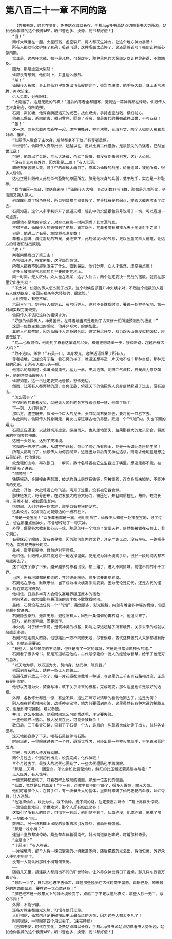 # 第八百二十一章 不同的路
        【告知书友，时代在变化，免费站点难以长存，手机app多书源站点切换看书大势所趋，站长给你推荐的这个换源APP，听书音色多、换源、找书都好使！】
       “当！”
       两杆大戟撞在一起，火星四溅，虚空裂开，两人都天生神力，让这个地方神力暴涌！
       所有人都以符文护住了耳朵，极速飞退，这种场面太恐怖了，这还是尊者吗？强到让神祇心惊肉颤。
       尤其是，这两杆大戟，都不是凡物，可裂虚空，那种黑色的大裂缝足以让神灵避退，不敢触及。
       因为，那是虚空大裂斩！
       谁都没有想到，他们对上，并且这么激烈。
       “杀！”
       仙殿传人长啸，身上的仙羽甲胄发出飞仙般的光芒，盛烈而璀璨，他手持大戟，身上杀气沸腾，再次斩来。
       仇人见面，分外眼红。
       “太刚猛了，这是无敌的气概！”退后的尊者全都胆寒，见到这一幕神魂都在悸动，仙殿传人主次身融合，强到逆天。
       石昊一声长啸，他浑身腾起滔天的光芒，战血燃烧，手持虚空战戟，横扫前方。
       他毫无保留，杀向前去，戟刃雪亮，照亮了苍穹，像是古代的最强战神出世，不可匹敌！
       “轰！”
       这一次，两杆大戟再次斩在一起，虚空被撕开，神芒沸腾，光海万丈，两个人如同人形真龙对峙、撞击。
       “仙殿传人融合了主次身，居然都拿不下他。”有尊者震惊。
       举世皆知，仙殿传人真尊出世，超越以往，足以比肩古代怪胎，是最顶尖的的强者，已然当世无敌！
       可是，他取出了兵器，与人大决战，杀红了眼睛，都没有能击败对方，这让人心惊。
       “没有什么可意外的，因为那是……荒！”有人低语。
       即便石昊容貌大变，可手中的战戟太醒目了，原本为仙殿的战宝，价值连城，被他所得，很多人皆知。
       这也正是仙殿传人此刻杀气盈野的原因所在，那是他次身的兵器，落于敌手，实在是一种耻辱。
       “我当镇压一切敌，你纳命来吧！”仙殿传人大喝，身边无数羽毛飞舞，那都是光雨所化，圣洁而又强大惊人。
       他双眸化成了银色符号，所见到景物全部变慢了，在寻找石昊的弱点，提着大戟再次杀了过去。
       石昊知道，这个人多半初步开了武道天眼，瞳孔中的炽盛银色符号说明了一切，可以看透一切虚妄。
       即便他不是荒的容貌了，对方也在第一时间洞悉了其本源气息。
       不得不说，仙殿传人的确强到了绝巅，震古烁今，在尊者境有横推九天十地无对手之资！
       只是，他遇上了石昊，辉煌将充满变数！
       尊者大圆满、渡过雷劫的石昊，勇绝天下，此刻爆发出的气息，足以压盖同阶人诸雄，让远方的尊者们战战兢兢。
       “咚！”
       两者间爆发出了第三击！
       杀气如汪洋，符文密集，这里灿烈惊世。
       所有人都看不到那里发生了什么，直到最后，他们分开，众人才骇然，虚空被点燃！
       许多人被那股气息惊的几乎要软倒在地上。
       同一时间，无人区外，众人也在发呆，这才入仙古，两个注定要决一死战的宿敌，就要在那里分出生死吗？
       “不太对，仙殿的传人怎么跑了出来，这个时候应该晋升神火境才对，不然这个级数的人若有人成功蜕变，会回头猎杀各大怪胎的，很危险。”
       人们蹙眉，有些不解。
       六冠王宁飞、剑谷传人孤剑云、长弓衍等人，绝对不会耽搁时间，要选一处神圣宝地，第一时间实现完美蜕变。
       仙殿传人不该犯这样的错误才对。
       “好强的仙殿传人，神勇盖世，在尊者境当真是走到了古来修士们所能预测到的极点！”
       这是一位教主发出的感叹，他并非夸大，的确如此。
       其他人也都赞同，因为仙殿传人两身融合后，确实极尽升华，战力跟火山爆发似的凶猛，应该无敌了。
       “荒……也很可怕，他走到了尊者这条路的尽头，难道还想踏出一步，接续断路，超越所有古人吗？”
       “敢不逃吗，杀你！”石昊开口，浑身发光，这种话语惊呆了所有人。
       尊者极境，已经没有了路，看石昊的样子，难道还想再造一片天地不成？那种自信，那种无敌的风采，让所有人都心头一颤。
       他背后的鲲鹏翅，弥漫出混沌气，猛力一扇，天风浩荡，阴阳二气流转，石昊战力忽然飙升，他俯冲向仙殿传人！
       谁都知道，这一击注定要天地皆颤，恐怖无边。
       然而，让所有人都愕然的是，自负无敌、俯视天下的仙殿传人真身居然躲避了过去，没有迎击。
       “怎么回事？”
       不仅附近的尊者发呆，就是无人区外的各方强者也都一怔，他怕了吗？
       下一刻，人们明白了。
       那后方，虚空崩开，探出一个巨大的龙头，张口就向石昊咬去，要将他一口吞下去。
       与此同时，仙殿传人转身就走，再次击穿斑斓古地的界壁，跃进一个“气泡”内，头也不回的遁走。
       石昊反应迅速，以战戟切开虚空，纵身而入，也从原地消失，结果那巨大的龙头闭合，将原来的空间咬的扭曲。
       这是一头蛟龙，达到了天神境。
       它轰的一声冲了出来，从虚空中跃起，惊呆了附近所有修士，竟是一头如此危险的生灵！
       所有人都明白了，仙殿传人为何要回来，这是因为背后有天神在追杀，而刚才他明显是想拉石昊垫背，代他受死。
       蛟龙粗如山岭，再次张口，一瞬间，数十名尊者被它生生吞进了嘴里，想逃走都不能，被一股力量吸了进去。
       “哗啦啦！”
       铁链摇动，金属撞击声刺耳，蛟龙的身上居然有铁链，它被锁着，连向身后未知地，不能冲击的更远。
       故此，其他一大批尊者亡命飞逃，离开了这里，没有被它吞食掉。
       那铁链发光，符号密布，在散发强大的符文秘力，镇压它，并且向后拉扯。最终，蛟龙长鸣，带着不甘，被拉回泡影内。
       恍惚间，人们见到一处古地，那里似有神秘的龙穴。
       这条蛟龙，就被锁在龙洞旁边的一根石桩上。
       “那是一处宝地！”众多尊者都是一震，他们明白了，仙殿传人知道一处神圣宝地，寻了过去，想在那里点燃神火，不曾想惊动了一尊天神。
       外界，便是各大教主都心头一惊，那是怎样一个地方？堂堂天神，居然都被锁在石桩上，看守洞口。
       石昊眯起了眼睛，没有去寻找，因为那泡影内的世界，注定广袤无边，没有坐标，一路探寻的话，需要花费漫长时间。
       此外，那里有天神，目前绝对不可探。
       他相信，仙殿传人都只能另寻一地选择涅槃，便是成为神火境高手后，很长一段时间内都不可能再去了。
       这个地方宁静了下来，越来越多的尊者出现，都上路了，进入不同区域，前往不同的小千世界。
       当然，所有地域都是相连的，并非彼此隔绝，顶多需要击穿界壁。
       石昊站在原地，默默思忖，当下成为神火境高手最要紧，因为无论是初代，还是古代的怪胎，现在都这样做呢。
       他相信，日后多半有人会倚仗高境界碾压原本的宿敌！
       时间紧迫，强大如那些最顶级的奇才都不敢耽搁时间。
       最终，石昊没有选任何一个“气泡”，虽然很多，彩光朦胧，内部有着诸多神秘的机缘，但是他却不曾进去。
       石昊隐去身形，无声无息，避过所有人，回到一条偏僻的青石路上，他退回来了。
       因为，他的道不同，需要留下。
       神火境，对于修士来说，是筑神灵的根基，影响之深远超越了所有境界，关乎未来的成就以及能走多远。
       石昊不想走前人的路，他想踏出一方不同的天地，尽管很难，古代这样做的人大多都没有好下场，但他还是要试。
       “有些人，虽然蜕变的不彻底，但终是有了一定的成就，不是走寻常点燃神火的路。”
       石昊看了很多骨书，都是齐道临送他的，古代最惊艳的一批人的经验与智慧，给予了他无穷的启发。
       “以天地为炉，以万道为火，焚肉身，烧元神，筑真我。”
       他回到青石阶上，站在一条无人的路上。
       仙道花蕾开放三千次了，每一片花瓣都承载着一种道，与这里的三千条青石路相对应，正是石昊所需的。
       他想以万道为火，焚身与神，筑下关乎未来的根基，完成蜕变，那么这里也许是最好的选择。
       外界，各教修士都是一惊，有些不解，透过石碑可以清晰的看到他回去了，这是为何？
       别人都在抓紧时间突破，选择神圣宝地，他为何要回到原点，这里虽然有各种大道的朦胧真义，但是却不可捕捉，难以参悟。
       并且，这么多古道，他短时间怎么可能悟透呢，注定要失败。
       一旦他境界上落后，被人发觉在此，可能会被斩杀！
       数日后，三千条青石路，只剩下了石昊一个人，最后的一些尊者也成功走了出去，前往各处密界。
       这天地都寂静了下来，唯有石昊独伴青石路。
       时间流逝，一晃眼就过去了一个月，斑斓世界内，已经出现一些神火境高手，不少尊者晋阶成功。
       可是，强大的人还没有动静。
       两个月过去，个别初代出关，蜕变完成，化作神祇！
       三个月过去了，最强大的初代也要动了，一些古代怪胎也不再沉寂。
       “那是……天啊，一团宝血，怎么会如此晶莹灿烂，鲜红的比玉髓还要美丽与瑞艳！”
       无人区外，有人惊呼。
       一些天神都震动了，盯着石碑上映现的画面，那是一位古代的怪胎。
       “仙血，竟然是仙的血液！”下一刻，连教主都不能宁静了，很多人震惊，眸光大盛。
       他们盯着那个人，在其手中，有一块拳头大的晶体，里面封印满了仙光艳艳的血液，灿烂夺目，让人迷醉。
       “他选择仙血，以此为火，栽下仙种，走不同的路，注定要震古烁今！”有上界巨头惊叹。
       一滴仙血都难见，举世难求，那个人却有如此之多！
       这吸引了所有人的目光，可惜下一刻后，他们见不到了，仙血弥漫，化成赤霞，笼罩了那里，一切都不可见。
       数日后，另一块石碑上出现的景象再次引发哗然，震动所有强者。
       “那是一株小树？”
       连当世皇族都被惊动，紫金辇车伴着混沌气，射出两道紫色眸光，盯着那种奇景。
       “这是谁？”
       “十冠王！”有人答道。
       一片秘境内，那个人将一株巴掌高的小树栽进体内，随后朦胧的光溢出，将他包裹，外界众人便见不到他了。
       没有一人能认出那株小树有何来历。
       ……
       随后几天里，接连数人都用出不同的旷世珍物，让外界众神觉得口干舌燥，那几样东西皆万古少有。
       “最后一世了，日后再也进不去仙古，难怪那些怪胎在古代时毫不留恋，自斩己身，原来最好的东西都留着，要在这一世点燃己身！”
       “那已经不是一般意义上的神火境蜕变了，点燃二字不足以道尽真义，那些人独一无二，与众不同！”
       外界，不能宁静。
       连各方教主都目光火热，可惜与他们无缘。
       人们相信，仙古内注定要碰撞出史上最灿烂的火花，因为这些人都太不凡了！
       时间很快，一晃眼第四个月过去了。（未完待续）
       【告知书友，时代在变化，免费站点难以长存，手机app多书源站点切换看书大势所趋，站长给你推荐的这个换源APP，听书音色多、换源、找书都好使！】